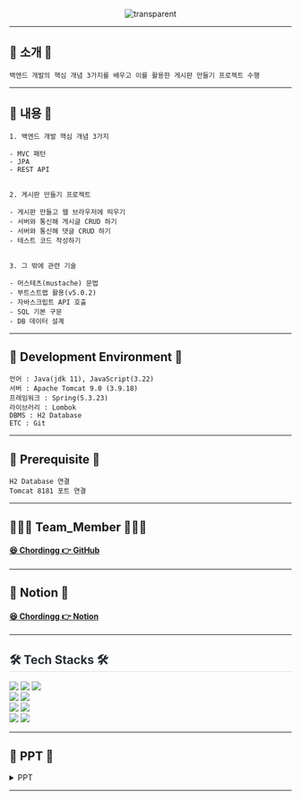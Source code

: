 
<p align="center">
  <img src="https://capsule-render.vercel.app/api?type=transparent&fontColor=703ee5&text=코딩%20자율학습%20스프링부트3&height=150&fontSize=60&desc=자바%20백엔드%20개발%20입문&descAlignY=75&descAlign=60" alt="transparent">
</p>


<hr>

## 📌 소개 📌

```
백엔드 개발의 핵심 개념 3가지를 배우고 이를 활용한 게시판 만들기 프로젝트 수행
```

<hr>

## 👀 내용 👀

```
1. 백엔드 개발 핵심 개념 3가지

- MVC 패턴
- JPA
- REST API


2. 게시판 만들기 프로젝트

- 게시판 만들고 웹 브라우저에 띄우기
- 서버와 통신해 게시글 CRUD 하기
- 서버와 통신해 댓글 CRUD 하기
- 테스트 코드 작성하기


3. 그 밖에 관련 기술

- 머스테츠(mustache) 문법
- 부트스트랩 활용(v5.0.2)
- 자바스크립트 API 호출
- SQL 기본 구문
- DB 데이터 설계
```

<hr>

## 🔧 Development Environment 🔧
```
언어 : Java(jdk 11), JavaScript(3.22)
서버 : Apache Tomcat 9.0 (3.9.18)
프레임워크 : Spring(5.3.23)
라이브러리 : Lombok
DBMS : H2 Database
ETC : Git
```

<hr>

## 🔔 Prerequisite 🔔
```
H2 Database 연결 
Tomcat 8181 포트 연결
```

<hr>

## 👨‍👦‍👦 Team_Member 👨‍👦‍👦

#### [😆 Chordingg 👉 GitHub](https://github.com/Chordingg)

<hr>

## 📓 Notion 📓

#### [😆 Chordingg 👉 Notion](https://www.notion.so/3-98e15f21cfa544a58914e0b743ef39c3)

<hr>

<div style="text-align: left;">
    <h2 style="border-bottom: 1px solid #d8dee4; color: #282d33;">🛠️ Tech Stacks 🛠️</h2> 
<img src="https://img.shields.io/badge/HTML5-E34F26?style=for-the-badge&logo=HTML5&logoColor=white">
<img src="https://img.shields.io/badge/CSS3-1572B6?style=for-the-badge&logo=CSS3&logoColor=white">
<img src="https://img.shields.io/badge/Java-007396?style=for-the-badge&logo=Java&logoColor=white">     
    
<br>

<img src="https://img.shields.io/badge/Javascript-F7DF1E?style=for-the-badge&logo=Javascript&logoColor=white">
<img src="https://img.shields.io/badge/springboot-6DB33F?style=for-the-badge&logo=springboot&logoColor=white"/>

<br>
<img src="https://img.shields.io/badge/Git-F05032?style=for-the-badge&logo=Git&logoColor=white">
<img src="https://img.shields.io/badge/Github-181717?style=for-the-badge&logo=Github&logoColor=white">

<br>
<img src="https://img.shields.io/badge/Apache Tomcat-F8DC75?style=for-the-badge&logo=Apache Tomcat&logoColor=white">
<img src="https://img.shields.io/badge/Notion-000000?style=for-the-badge&logo=Notion&logoColor=white">

</div>

<hr>

## 📂 PPT 📂

<details><summary>PPT</summary>
    
     <div>
         <h4>메인 페이지</h4>
        <img src="https://github.com/Chordingg/Spring_Boot_study1/assets/157094467/13401918-14f8-473f-b272-90fc25343293">
     </div>
     
     <div>
         <h4>게시글 작성</h4>
        <img src="https://github.com/Chordingg/Spring_Boot_study1/assets/157094467/d7df19b2-c862-4f6c-8416-928a73943993">
     </div>
     
     <div>
         <h4>{id}값으로 상세보기</h4>
        <img src="https://github.com/Chordingg/Spring_Boot_study1/assets/157094467/ed4112f0-c39a-4918-a268-88a2e3475e41">
     </div>
     
     <div>
         <h4>추가된 게시글 메인 페이지에서 보기</h4>
        <img src="https://github.com/Chordingg/Spring_Boot_study1/assets/157094467/49e3619e-ed20-47b5-a350-aa5aa70169d4">
     </div>
     
     <div>
         <h4>게시글 수정</h4>
        <img src="https://github.com/Chordingg/Spring_Boot_study1/assets/157094467/643c86cf-2db0-473a-9bdd-98cfcf87c2b7">
     </div>
     
     <div>
         <h4>게시글 삭제</h4>
        <img src="https://github.com/Chordingg/Spring_Boot_study1/assets/157094467/b5aaa2c5-59a6-499f-8166-a23dab6f56e5">
     </div>
     
     <div>
         <h4>댓글 확인</h4>
        <img src="https://github.com/Chordingg/Spring_Boot_study1/assets/157094467/371d8100-9aa9-474d-a6c2-a7a5d6beacfe">
     </div>
     
     <div>
         <h4>댓글 등록</h4>
        <img src="https://github.com/Chordingg/Spring_Boot_study1/assets/157094467/fa728aa1-9049-4d25-b2e8-ada3a41175db">
     </div>
     
     <div>
         <h4>댓글 삭제</h4>
        <img src="https://github.com/Chordingg/Spring_Boot_study1/assets/157094467/3cb25f3c-807f-4ea5-a47f-c208b717de8d">
     </div>
     
     <div>
         <h4>댓글 수정</h4>
        <img src="https://github.com/Chordingg/Spring_Boot_study1/assets/157094467/7bda164f-c058-4183-ade9-657d984006c3">
     </div>
     
     <div>
         <h4>댓글 수정 확인</h4>
        <img src="https://github.com/Chordingg/Spring_Boot_study1/assets/157094467/a666cc7b-8a6e-4059-a2e0-7e258a5b45a4">
     </div>
     
     <div>
         <h4>REST API 형식</h4>
        <img src="https://github.com/Chordingg/Spring_Boot_study1/assets/157094467/96be6652-fa22-401f-acbe-c48bbc61db10">
     </div>

</details>

<hr> 

